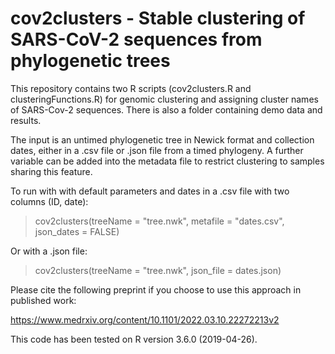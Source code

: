 # cov2clusters - Stable clustering of SARS-CoV-2 sequences from phylogenetic trees

This repository contains two R scripts (cov2clusters.R and clusteringFunctions.R) for genomic clustering and assigning cluster names of SARS-Cov-2 sequences. There is also a folder containing demo data and results.

The input is an untimed phylogenetic tree in Newick format and collection dates, either in a .csv file or .json file from a timed phylogeny. A further variable can be added into the metadata file to restrict clustering to samples sharing this feature.

To run with with default parameters and dates in a .csv file with two columns (ID, date):

> cov2clusters(treeName = "tree.nwk", metafile = "dates.csv", json_dates = FALSE)

Or with a .json file:

> cov2clusters(treeName = "tree.nwk", json_file = dates.json)

Please cite the following preprint if you choose to use this approach in published work:

https://www.medrxiv.org/content/10.1101/2022.03.10.22272213v2

This code has been tested on R version 3.6.0 (2019-04-26).

